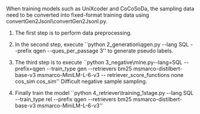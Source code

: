 When training models such as UniXcoder and CoCoSoDa, the sampling data need to be converted into fixed-format training data using convertGen2Jsonl\convertGen2Jsonl.py.

1) The first step is to perform data preprocessing.

2) In the second step, execute ``python 2_generation\qgen.py --lang SQL --prefix qgen --ques_per_passage 3'' to generate pseudo labels.

3) The third step is to execute ``python 3_negative\mine.py--lang=SQL --prefix=qgen --train_type gen --retrievers bm25 msmarco-distilbert-base-v3 msmarco-MiniLM-L-6-v3 -- retriever_score_functions none cos_sim cos_sim'' Difficult negative sample sampling.

4) Finally train the model ``python 4_retriever\training_1stage.py --lang SQL --train_type rel --prefix qgen --retrievers bm25 msmarco-distilbert-base-v3 msmarco-MiniLM-L-6-v3''
